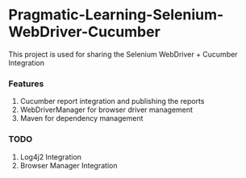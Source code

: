 # Pragmatic-Learning-Selenium-WebDriver-Cucumber
This project is used for sharing the Selenium WebDriver + Cucumber Integration


### Features 
1. Cucumber report integration and publishing the reports 
2. WebDriverManager for browser driver management 
3. Maven for dependency management

### TODO 
1. Log4j2 Integration 
2. Browser Manager Integration

